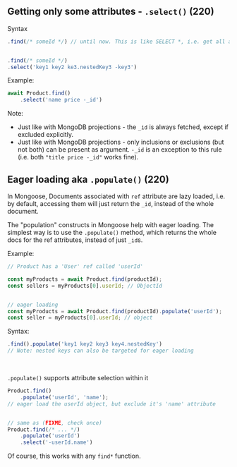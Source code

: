 ## Getting only some attributes - `.select()` (220)
Syntax
```js
.find(/* someId */) // until now. This is like SELECT *, i.e. get all attributes


.find(/* someId */)
.select('key1 key2 ke3.nestedKey3 -key3')
```

Example:
```js
await Product.find()
	.select('name price -_id')
```

Note:
- Just like with MongoDB projections - the `_id` is always fetched, except if excluded explicitly.
- Just like with MongoDB projections - only inclusions or exclusions (but not both) can be present as argument. `-_id` is an exception to this rule (i.e. both `"title price -_id"` works fine).


## Eager loading aka `.populate()` (220)
In Mongoose, Documents associated with `ref` attribute are lazy loaded, i.e. by default, accessing them will just return the `_id`, instead of the whole document.

The "population" constructs in Mongoose help with eager loading. The simplest way is to use the `.populate()` method, which returns the whole docs for the ref attributes, instead of just `_id`s.

Example:
```js
// Product has a 'User' ref called 'userId'

const myProducts = await Product.find(productId);
const sellers = myProducts[0].userId; // ObjectId


// eager loading
const myProducts = await Product.find(productId).populate('userId');
const seller = myProducts[0].userId; // object
```

Syntax:
```js
.find().populate('key1 key2 key3 key4.nestedKey')
// Note: nested keys can also be targeted for eager loading
```

<br />

`.populate()` supports attribute selection within it
```js
Product.find()
	.populate('userId', 'name'); 
// eager load the userId object, but exclude it's 'name' attribute


// same as (FIXME, check once)
Product.find(/* ... */)
	.populate('userId')
	.select('-userId.name')
```

Of course, this works with any `find*` function.